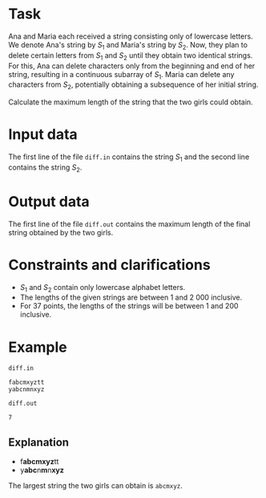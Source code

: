 
# Task

Ana and Maria each received a string consisting only of lowercase letters. We denote Ana's string by $S_1$ and Maria's string by $S_2$. Now, they plan to delete certain letters from $S_1$ and $S_2$ until they obtain two identical strings. For this, Ana can delete characters only from the beginning and end of her string, resulting in a continuous subarray of $S_1$. Maria can delete any characters from $S_2$, potentially obtaining a subsequence of her initial string.

Calculate the maximum length of the string that the two girls could obtain.

# Input data

The first line of the file `diff.in` contains the string $S_1$ and the second line contains the string $S_2$.

# Output data

The first line of the file `diff.out` contains the maximum length of the final string obtained by the two girls.

# Constraints and clarifications

* $S_1$ and $S_2$ contain only lowercase alphabet letters.
* The lengths of the given strings are between $1$ and $2\ 000$ inclusive.
* For $37$ points, the lengths of the strings will be between $1$ and $200$ inclusive.

# Example

`diff.in`
```
fabcmxyztt
yabcnmnxyz
```

`diff.out`
```
7
```

## Explanation

* f**abcmxyz**tt
* y**abc**n**m**n**xyz**

The largest string the two girls can obtain is `abcmxyz`.
